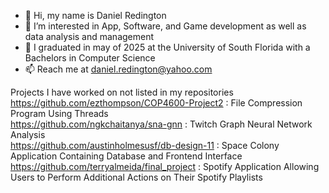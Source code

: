 - 👋 Hi, my name is Daniel Redington
- 👀 I’m interested in App, Software, and Game development as well as data analysis and management
- 🌱 I graduated in may of 2025 at the University of South Florida with a Bachelors in Computer Science
- 📫 Reach me at daniel.redington@yahoo.com

<!---
For more information feel free to visit my LinkedIn page
LinkedIn: https://www.linkedin.com/in/daniel-redington-5ab649225/ 
--->
Projects I have worked on not listed in my repositories  
https://github.com/ezthompson/COP4600-Project2 : File Compression Program Using Threads  
https://github.com/ngkchaitanya/sna-gnn : Twitch Graph Neural Network Analysis  
https://github.com/austinholmesusf/db-design-11 : Space Colony Application Containing Database and Frontend Interface  
https://github.com/terryalmeida/final_project : Spotify Application Allowing Users to Perform Additional Actions on Their Spotify Playlists  
